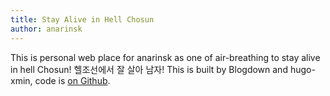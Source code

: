 ```yaml
---
title: Stay Alive in Hell Chosun
author: anarinsk
---
```


This is personal web place for anarinsk as one of air-breathing to stay alive in hell Chosun! 헬조선에서 잘 살아 남자! 
This is built by Blogdown and hugo-xmin, code is [on Github](https://github.com/yihui/hugo-xmin).


